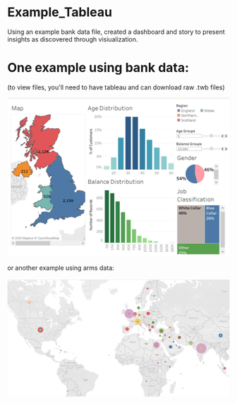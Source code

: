 # Example_Tableau
Using an example bank data file, created a dashboard and story to present insights as discovered through visiualization.
# One example using bank data:
(to view files, you'll need to have tableau and can download raw .twb files)

![alt text](https://github.com/andiosika/Example_Tableau/blob/master/imgs/bankdash.PNG)

or another example using arms data:

![alt text](https://github.com/andiosika/Example_Tableau/blob/master/imgs/whoboughtwhat.PNG)
